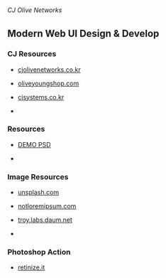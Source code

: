 ###### CJ Olive Networks

## Modern Web UI Design & Develop

### CJ Resources

- [cjolivenetworks.co.kr](http://www.cjolivenetworks.co.kr/)
- [oliveyoungshop.com](http://www.oliveyoungshop.com/)
- [cjsystems.co.kr](http://www.cjsystems.co.kr/)

-

### Resources

- [DEMO PSD](Assets/DEMO-website.psd)

-

### Image Resources

- [unsplash.com](https://unsplash.com/)
- [notloremipsum.com](http://notloremipsum.com/)
- [troy.labs.daum.net](http://troy.labs.daum.net/)

-

### Photoshop Action

- [retinize.it](http://retinize.it/)